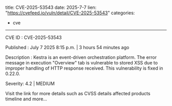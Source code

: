  
title: CVE-2025-53543
date: 2025-7-7
lien: "https://cvefeed.io/vuln/detail/CVE-2025-53543"
categories:
  - cve
---

CVE ID : CVE-2025-53543

Published :  July 7
2025
8:15 p.m. | 3 hours
54 minutes ago

Description : Kestra is an event-driven orchestration platform. The error message in execution "Overview" tab is vulnerable to stored XSS due to improper handling of HTTP response received. This vulnerability is fixed in 0.22.0.

Severity: 4.2 | MEDIUM

Visit the link for more details
such as CVSS details
affected products
timeline
and more...
